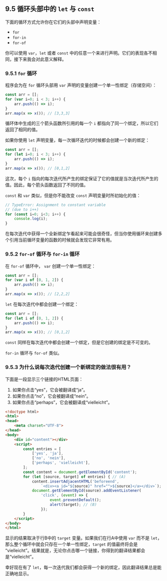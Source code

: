 ## 9.5 循环头部中的 `let` 与 `const`

下面的循环方式允许你在它们的头部中声明变量：

* `for`
* `for-in`
* `for-of`

你可以使用 `var`，`let` 或者 `const` 中的任意一个来进行声明。它们的表现各不相同，接下来我会对此意义解释。

### 9.5.1 `for` 循环

程序会为在 `for` 循环头部用 `var` 声明的变量创建一个单一性绑定（存储空间）：

``` javascript
const arr = [];
for (var i=0; i < 3; i++) {
    arr.push(() => i);
}
arr.map(x => x()); // [3,3,3]
```

循环体中生成的三个箭头函数所引用的每一个 `i` 都指向了同一个绑定，所以它们返回了相同的值。

如果你使用 `let` 声明变量，每一次循环迭代的时候都会创建一个新的绑定：

``` javascript
const arr = [];
for (let i=0; i < 3; i++) {
    arr.push(() => i);
}
arr.map(x => x()); // [0,1,2]
```

这次，每个 `i` 指向的每次迭代所产生的绑定保证了它的值就是当次迭代所产生的值。因此，每个箭头函数返回了不同的值。

`const` 和 `var` 类似，但是你不能改变 `const` 声明变量时所初始化的值：

``` javascript
// TypeError: Assignment to constant variable
// (due to i++)
for (const i=0; i<3; i++) {
    console.log(i);
}
```

在每次迭代中获得一个全新绑定乍看起来可能会很奇怪，但当你使用循环来创建多个引用当前循环变量的函数的时候就会发现它非常有用。

### 9.5.2 `for-of` 循环与 `for-in` 循环

在 `for-of` 循环中， `var` 创建一个单一性绑定：

``` javascript
const arr = [];
for (var i of [0, 1, 2]) {
    arr.push(() => i);
}
arr.map(x => x()); // [2,2,2]
```

`let` 在每次迭代中都会创建一个绑定：

``` javascript
const arr = [];
for (let i of [0, 1, 2]) {
    arr.push(() => i);
}
arr.map(x => x()); // [0,1,2]
```

`const` 同样在每次迭代中都会创建一个绑定，但是它创建的绑定是不可变的。

`for-in` 循环与 `for-of` 类似。

### 9.5.3 为什么说每次迭代创建一个新绑定的做法很有用？

下面是一段显示三个链接的HTML页面：

1. 如果你点击“yes”，它会被翻译成“ja”。
2. 如果你点击“no”，它会被翻译成“nein”。
3. 如果你点击“perhaps”，它会被翻译成“vielleicht”。

``` HTML
<!doctype html>
<html>
<head>
    <meta charset="UTF-8">
</head>
<body>
    <div id="content"></div>
    <script>
        const entries = [
            ['yes', 'ja'],
            ['no', 'nein'],
            ['perhaps', 'vielleicht'],
        ];
        const content = document.getElementById('content');
        for (let [source, target] of entries) { // (A)
            content.insertAdjacentHTML('beforeend',
                `<div><a id="${source}" href="">${source}</a></div>`);
            document.getElementById(source).addEventListener(
                'click', (event) => {
                    event.preventDefault();
                    alert(target); // (B)
                });
        }
    </script>
</body>
</html>
```

显示的结果取决于行B中的 `target` 变量。如果我们在行A中使用 `var` 而不是 `let`，那么整个循环中就会只存在一个单一性绑定，`target` 的值最终将会是 “vielleicht”。结果就是，无论你点击哪一个链接，你得到的翻译结果都会是“vielleicht”。

幸好现在有了 `let`，每一次迭代我们都会获得一个新的绑定，因此翻译结果总是能正确地显示。






















